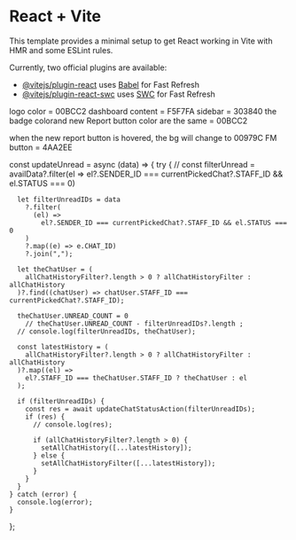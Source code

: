 # React + Vite

This template provides a minimal setup to get React working in Vite with HMR and some ESLint rules.

Currently, two official plugins are available:

- [@vitejs/plugin-react](https://github.com/vitejs/vite-plugin-react/blob/main/packages/plugin-react/README.md) uses [Babel](https://babeljs.io/) for Fast Refresh
- [@vitejs/plugin-react-swc](https://github.com/vitejs/vite-plugin-react-swc) uses [SWC](https://swc.rs/) for Fast Refresh

logo color = 00BCC2
dashboard content = F5F7FA
sidebar = 303840
the badge colorand new Report button color are the same = 00BCC2

when the new report button is hovered, the bg will change to 00979C
FM button = 4AA2EE

<!-- md:grid-cols-[10fr_1fr] -->
<!-- md:grid-cols-[1fr_100px]  -->

<!-- xm:grid-cols-[2fr_1fr]  -->
<!-- xm:grid-cols-[1fr_380px] -->

<!-- w-full h-full   grid grid-cols-1 subsemi:grid-cols-[1fr_285px] subsemi:gap-4  semi:grid-cols-[1fr_330px] semi:gap-6 xmd:grid-cols-[1.5fr_350px] xmd:gap-8 xm:grid-cols-[1.5fr_1fr] xm:gap-10 xxd:gap:12 xx:gap-14" -->

const updateUnread = async (data) => {
try {
// const filterUnread = availData?.filter(el => el?.SENDER_ID === currentPickedChat?.STAFF_ID && el.STATUS === 0)

      let filterUnreadIDs = data
        ?.filter(
          (el) =>
            el?.SENDER_ID === currentPickedChat?.STAFF_ID && el.STATUS === 0
        )
        ?.map((e) => e.CHAT_ID)
        ?.join(",");

      let theChatUser = (
        allChatHistoryFilter?.length > 0 ? allChatHistoryFilter : allChatHistory
      )?.find((chatUser) => chatUser.STAFF_ID === currentPickedChat?.STAFF_ID);

      theChatUser.UNREAD_COUNT = 0
        // theChatUser.UNREAD_COUNT - filterUnreadIDs?.length ;
      // console.log(filterUnreadIDs, theChatUser);

      const latestHistory = (
        allChatHistoryFilter?.length > 0 ? allChatHistoryFilter : allChatHistory
      )?.map((el) =>
        el?.STAFF_ID === theChatUser.STAFF_ID ? theChatUser : el
      );

      if (filterUnreadIDs) {
        const res = await updateChatStatusAction(filterUnreadIDs);
        if (res) {
          // console.log(res);

          if (allChatHistoryFilter?.length > 0) {
            setAllChatHistory([...latestHistory]);
          } else {
            setAllChatHistoryFilter([...latestHistory]);
          }
        }
      }
    } catch (error) {
      console.log(error);
    }

};

